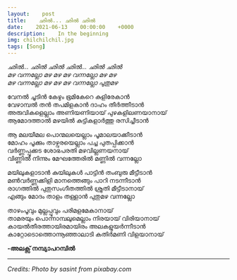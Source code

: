 ```yaml
---
layout:    post
title:    ഛിൽ... ഛിൽ ഛിൽ
date:    2021-06-13    00:00:00    +0000
description:    In the beginning
img: chilchilchil.jpg
tags: [Song]
---
```


_ഛിൽ... ഛിൽ ഛിൽ ഛിൽ... ഛിൽ ഛിൽ  
മഴ വന്നല്ലോ മഴ മഴ മഴ വന്നല്ലോ മഴ മഴ  
മഴ വന്നല്ലോ മഴ മഴ മഴ വന്നല്ലോ പുതുമഴ_  

വേനൽ ചൂടിൻ കേഴും ഭൂമികേറെ കുളിരേകാൻ  
വേഴാമ്പൽ തൻ തപമിളകാൻ ദാഹം തീർത്തീടാൻ  
അരുവികളെല്ലാം അണിയണിയായ് പുഴകളിലണയാനായ്  
ആമോദത്താൽ മഴയിൽ കുട്ടികളാർത്തു രസിച്ചീടാൻ  
 
ആ മലയീമല പൊന്മലയെല്ലാം പൂമാലയാക്കീടാൻ  
മോഹം പൂക്കും താഴ്വരയെല്ലാം പച്ച പുതപ്പിക്കാൻ  
വർണ്ണപ്പൂക്കട ശോഭപരതി മഴവില്ലണയനായ്  
വിണ്ണിൽ നിന്നും മേഘത്തേരിൽ മണ്ണിൽ വന്നല്ലോ  

മയിലുകളാടാൻ കുയിലുകൾ പാട്ടിൻ തംബുരു മീട്ടീടാൻ  
മൺവർണ്ണക്കിളി മാനത്തെങ്ങും പാറി നടന്നീടാൻ  
രാഗത്തിൽ പുതുസംഗീതത്തിൽ ശ്രുതി മീട്ടീടാനായ്  
എങ്ങും മോദം താളം തള്ളാൻ പുതുമഴ വന്നല്ലോ  

താഴംപൂവും മുല്ലപ്പൂവും പരിമളമേകാനായ്  
താമരയും പൊന്നാമ്പലുമെല്ലാം നിരയായ് വിരിയാനായ്  
കായൽതീരത്തായിരമായിരം അലകളുയർന്നീടാൻ  
കാറ്റോടൊത്തൊന്നൂഞ്ഞാലാടി കതിർമണി വിളയാനായ് 

**-അലക്സ് നമ്പ്യാപറമ്പിൽ**

----------
_Credits: Photo by sasint from pixabay.com_  